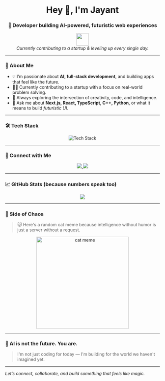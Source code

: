 <h1 align="center">Hey 👋, I'm Jayant</h1>
<h3 align="center">🚀 Developer building AI-powered, futuristic web experiences</h3>

<p align="center">
  <img src="https://media.giphy.com/media/hvRJCLFzcasrR4ia7z/giphy.gif" width="40"/> 
  <br>
  <em>Currently contributing to a startup & leveling up every single day.</em>
</p>

---

### 🧠 About Me
- 💡 I’m passionate about **AI, full-stack development**, and building apps that feel like the future.
- 👨‍💻 Currently contributing to a startup with a focus on real-world problem solving.
- 🔭 Always exploring the intersection of creativity, code, and intelligence.
- 💬 Ask me about **Next.js, React, TypeScript, C++, Python**, or what it means to build *futuristic UI*.

---

### 🛠️ Tech Stack
<p align="center">
  <img src="https://skillicons.dev/icons?i=nextjs,react,ts,js,tailwind,html,python,cpp&theme=light" alt="Tech Stack" />
</p>

---

### 🔗 Connect with Me
<p align="center">
  <a href="https://linkedin.com/in/jayant-chauhan-991499260" target="_blank">
    <img src="https://img.shields.io/badge/LinkedIn-blue?style=for-the-badge&logo=linkedin&logoColor=white" />
  </a>
  <a href="https://github.com/jayant-creator" target="_blank">
    <img src="https://img.shields.io/badge/GitHub-black?style=for-the-badge&logo=github&logoColor=white" />
  </a>
</p>

---

### 📈 GitHub Stats (because numbers speak too)
<p align="center">
  <img src="https://github-readme-stats.vercel.app/api?username=jayant-creator&show_icons=true&theme=tokyonight&hide_title=true" />
</p>

---

### 🧩 Side of Chaos

> 🐱 Here's a random cat meme because intelligence without humor is just a server without a request.

<p align="center">
  <img src="https://cataas.com/cat/says/Send%20Coffee" alt="cat meme" width="300"/>
</p>

---

### 🧬 AI is not the future. **You are.**

> I'm not just coding for today — I'm building for the world we haven't imagined yet.

---

*Let’s connect, collaborate, and build something that feels like magic.*


